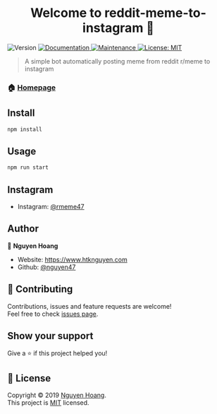 <h1 align="center">Welcome to reddit-meme-to-instagram 👋</h1>
<p>
  <img alt="Version" src="https://img.shields.io/badge/version-1.0.0-blue.svg?cacheSeconds=2592000" />
  <a href="https://github.com/nguyen47/reddit-meme-to-instagram#readme" target="_blank">
    <img alt="Documentation" src="https://img.shields.io/badge/documentation-yes-brightgreen.svg" />
  </a>
  <a href="https://github.com/nguyen47/reddit-meme-to-instagram/graphs/commit-activity" target="_blank">
    <img alt="Maintenance" src="https://img.shields.io/badge/Maintained%3F-yes-green.svg" />
  </a>
  <a href="https://github.com/nguyen47/reddit-meme-to-instagram/blob/master/LICENSE" target="_blank">
    <img alt="License: MIT" src="https://img.shields.io/github/license/nguyen47/reddit-meme-to-instagram" />
  </a>
</p>

> A simple bot automatically posting meme from reddit r/meme to instagram

### 🏠 [Homepage](https://github.com/nguyen47/reddit-meme-to-instagram#readme)

## Install

```sh
npm install
```

## Usage

```sh
npm run start
```
## Instagram

* Instagram: [@rmeme47](https://instagram.com/rmeme47)

## Author

👤 **Nguyen Hoang**

* Website: https://www.htknguyen.com
* Github: [@nguyen47](https://github.com/nguyen47)

## 🤝 Contributing

Contributions, issues and feature requests are welcome!<br />Feel free to check [issues page](https://github.com/nguyen47/reddit-meme-to-instagram/issues).

## Show your support

Give a ⭐️ if this project helped you!

## 📝 License

Copyright © 2019 [Nguyen Hoang](https://github.com/nguyen47).<br />
This project is [MIT](https://github.com/nguyen47/reddit-meme-to-instagram/blob/master/LICENSE) licensed.